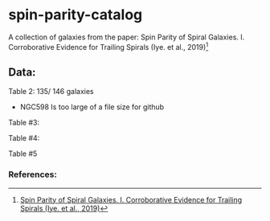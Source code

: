 # spin-parity-catalog
A collection of galaxies from the paper: Spin Parity of Spiral Galaxies. I. Corroborative Evidence for Trailing Spirals (Iye. et al., 2019)[^1]

## Data:
Table 2: 135/ 146 galaxies
- NGC598 Is too large of a file size for github

Table #3:

Table #4:

Table #5

### References:
[^1]: [Spin Parity of Spiral Galaxies. I. Corroborative Evidence for Trailing Spirals (Iye. et al., 2019)](https://iopscience.iop.org/article/10.3847/1538-4357/ab4a18)
